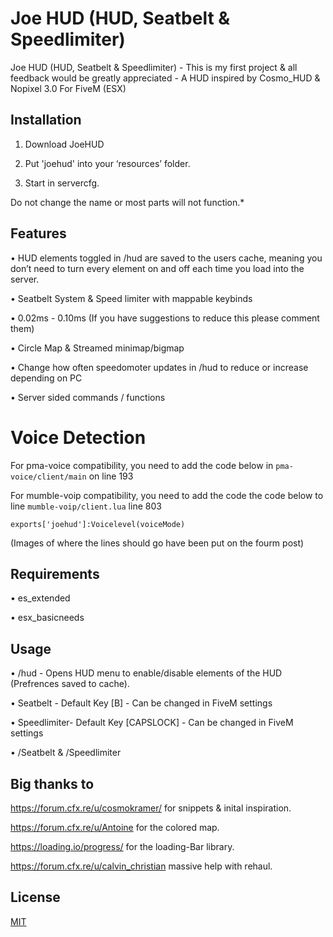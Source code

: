 # Joe HUD (HUD, Seatbelt & Speedlimiter)

Joe HUD (HUD, Seatbelt & Speedlimiter) - This is my first project & all feedback would be greatly appreciated - A HUD inspired by Cosmo_HUD & Nopixel 3.0 For FiveM (ESX)

## Installation

1. Download JoeHUD

2. Put 'joehud' into your ‘resources’ folder.

3. Start in servercfg.

Do not change the name or most parts will not function.*

## Features

• HUD elements toggled in /hud are saved to the users cache, meaning you don’t need to turn every element on and off each time you load into the server.

• Seatbelt System & Speed limiter with mappable keybinds

• 0.02ms - 0.10ms (If you have suggestions to reduce this please comment them)

• Circle Map & Streamed minimap/bigmap

• Change how often speedomoter updates in /hud to reduce or increase depending on PC

• Server sided commands / functions

# Voice Detection
For pma-voice compatibility, you need to add the code below in `pma-voice/client/main` on line 193

For mumble-voip compatibility, you need to add the code the code below to line ``mumble-voip/client.lua`` line 803

`exports['joehud']:Voicelevel(voiceMode)`

(Images of where the lines should go have been put on the fourm post)

## Requirements

• es_extended

• esx_basicneeds

## Usage
• /hud - Opens HUD menu to enable/disable elements of the HUD (Prefrences saved to cache).

• Seatbelt - Default Key [B] - Can be changed in FiveM settings

• Speedlimiter- Default Key [CAPSLOCK] - Can be changed in FiveM settings

• /Seatbelt & /Speedlimiter

## Big thanks to
https://forum.cfx.re/u/cosmokramer/ for snippets & inital inspiration.

https://forum.cfx.re/u/Antoine for the colored map.

https://loading.io/progress/ for the loading-Bar library.

https://forum.cfx.re/u/calvin_christian massive help with rehaul.


## License
[MIT](https://choosealicense.com/licenses/mit/)
